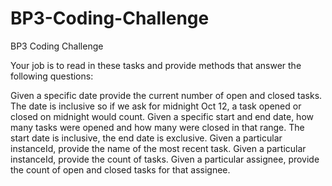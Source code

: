 # BP3-Coding-Challenge
BP3 Coding Challenge


Your job is to read in these tasks and provide methods that answer the following questions:

Given a specific date provide the current number of open and closed tasks. The date is inclusive so if we ask for midnight Oct 12, a task opened or closed on midnight would count.
Given a specific start and end date, how many tasks were opened and how many were closed in that range. The start date is inclusive, the end date is exclusive.
Given a particular instanceId, provide the name of the most recent task.
Given a particular instanceId, provide the count of tasks.
Given a particular assignee, provide the count of open and closed tasks for that assignee.
